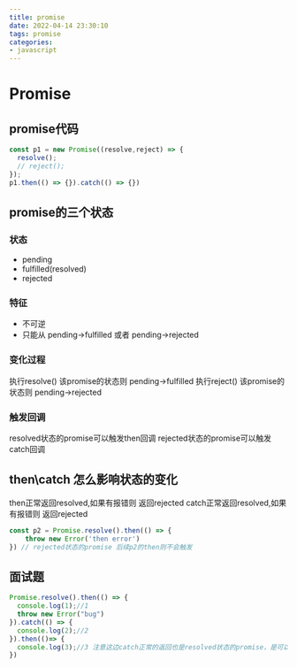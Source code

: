 ```yaml
---
title: promise
date: 2022-04-14 23:30:10
tags: promise
categories:
- javascript
---
```


# Promise

## promise代码

```js
const p1 = new Promise((resolve,reject) => {
  resolve();
  // reject();
});
p1.then(() => {}).catch(() => {})
```

## promise的三个状态

### 状态

 - pending
 - fulfilled(resolved)
 - rejected

### 特征

- 不可逆
- 只能从 pending->fulfilled 或者 pending->rejected

### 变化过程

执行resolve()  该promise的状态则 pending->fulfilled
执行reject()  该promise的状态则 pending->rejected

### 触发回调

resolved状态的promise可以触发then回调
rejected状态的promise可以触发catch回调

## then\catch 怎么影响状态的变化

then正常返回resolved,如果有报错则 返回rejected
catch正常返回resolved,如果有报错则 返回rejected

```js
const p2 = Promise.resolve().then(() => {
    throw new Error('then error')
}) // rejected状态的promise 后续p2的then则不会触发
```

## 面试题
```js
Promise.resolve().then(() => {
  console.log(1);//1
  throw new Error("bug")
}).catch(() => {
  console.log(2);//2
}).then(()=> {
  console.log(3);//3 注意这边catch正常的返回也是resolved状态的promise，是可以触发后续的then回调的
})
```